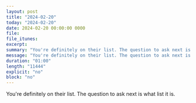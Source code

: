 ```yaml
---
layout: post
title: "2024-02-20"
today: "2024-02-20"
date: 2024-02-20 00:00:00 0000
file:
file_itunes:
excerpt:
summary: "You're definitely on their list. The question to ask next is what list it is."
message: "You're definitely on their list. The question to ask next is what list it is."
duration: "01:00"
length: "11444"
explicit: "no"
block: "no"
---
```

You're definitely on their list. The question to ask next is what list it is.

